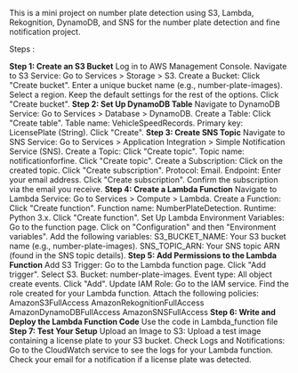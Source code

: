 This is a mini project on number plate detection using S3, Lambda, Rekognition, DynamoDB, and SNS for the number plate detection and fine notification project.

Steps : 

**Step 1: Create an S3 Bucket**
Log in to AWS Management Console.
Navigate to S3 Service:
Go to Services > Storage > S3.
Create a Bucket:
Click "Create bucket".
Enter a unique bucket name (e.g., number-plate-images).
Select a region.
Keep the default settings for the rest of the options.
Click "Create bucket".
**Step 2: Set Up DynamoDB Table**
Navigate to DynamoDB Service:
Go to Services > Database > DynamoDB.
Create a Table:
Click "Create table".
Table name: VehicleSpeedRecords.
Primary key: LicensePlate (String).
Click "Create".
**Step 3: Create SNS Topic**
Navigate to SNS Service:
Go to Services > Application Integration > Simple Notification Service (SNS).
Create a Topic:
Click "Create topic".
Topic name: notificationforfine.
Click "Create topic".
Create a Subscription:
Click on the created topic.
Click "Create subscription".
Protocol: Email.
Endpoint: Enter your email address.
Click "Create subscription".
Confirm the subscription via the email you receive.
**Step 4: Create a Lambda Function**
Navigate to Lambda Service:
Go to Services > Compute > Lambda.
Create a Function:
Click "Create function".
Function name: NumberPlateDetection.
Runtime: Python 3.x.
Click "Create function".
Set Up Lambda Environment Variables:
Go to the function page.
Click on "Configuration" and then "Environment variables".
Add the following variables:
S3_BUCKET_NAME: Your S3 bucket name (e.g., number-plate-images).
SNS_TOPIC_ARN: Your SNS topic ARN (found in the SNS topic details).
**Step 5: Add Permissions to the Lambda Function**
Add S3 Trigger:
Go to the Lambda function page.
Click "Add trigger".
Select S3.
Bucket: number-plate-images.
Event type: All object create events.
Click "Add".
Update IAM Role:
Go to the IAM service.
Find the role created for your Lambda function.
Attach the following policies:
AmazonS3FullAccess
AmazonRekognitionFullAccess
AmazonDynamoDBFullAccess
AmazonSNSFullAccess
**Step 6: Write and Deploy the Lambda Function Code**
Use the code in Lambda_function file
**Step 7: Test Your Setup**
Upload an Image to S3:
Upload a test image containing a license plate to your S3 bucket.
Check Logs and Notifications:
Go to the CloudWatch service to see the logs for your Lambda function.
Check your email for a notification if a license plate was detected.
